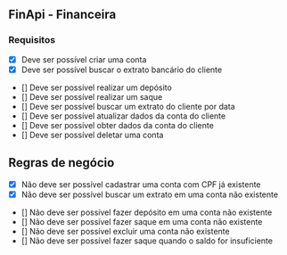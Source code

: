 ## FinApi - Financeira

### Requisitos

- [x] Deve ser possível criar uma conta
- [x] Deve ser possível buscar o extrato bancário do cliente
- [] Deve ser possível realizar um depósito
- [] Deve ser possível realizar um saque
- [] Deve ser possível buscar um extrato do cliente por data
- [] Deve ser possível atualizar dados da conta do cliente
- [] Deve ser possível obter dados da conta do cliente
- [] Deve ser possível deletar uma conta

## Regras de negócio

- [x] Não deve ser possível cadastrar uma conta com CPF já existente
- [x] Não deve ser possível buscar um extrato em uma conta não existente
- [] Não deve ser possível fazer depósito em uma conta não existente
- [] Não deve ser possível fazer saque em uma conta não existente
- [] Não deve ser possível excluir uma conta não existente
- [] Não deve ser possível fazer saque quando o saldo for insuficiente
